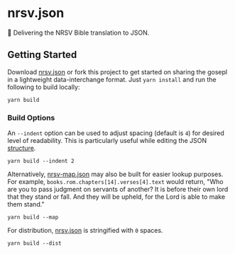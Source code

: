 # nrsv.json

📖 Delivering the NRSV Bible translation to JSON.

## Getting Started

Download [nrsv.json](dist/nrsv.json) or fork this project to get started on sharing the gosepl in a lightweight data-interchange format. Just `yarn install` and run the following to build locally:

```
yarn build
```

### Build Options

An `--indent` option can be used to adjust spacing (default is `4`) for desired level of readability. This is particularly useful while editing the JSON [structure](src/lib/structure.js).

```
yarn build --indent 2
```

Alternatively, [nrsv-map.json](dist/nrsv-map.json) may also be built for easier lookup purposes. For example, `books.rom.chapters[14].verses[4].text` would return, "Who are you to pass judgment on servants of another? It is before their own lord that they stand or fall. And they will be upheld, for the Lord
is able to make them stand."

```
yarn build --map
```

For distribution, [nrsv.json](nrsv.json) is stringified with `0` spaces.

```
yarn build --dist
```
